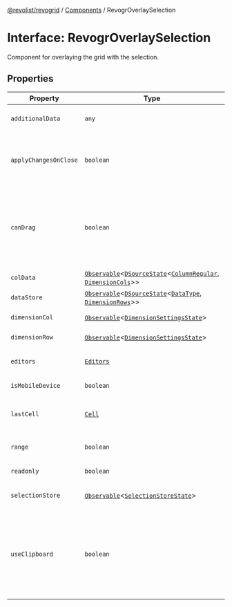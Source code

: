 [@revolist/revogrid](README.md) / [Components](Namespace.Components.md) / RevogrOverlaySelection

# Interface: RevogrOverlaySelection

Component for overlaying the grid with the selection.

## Properties

| Property | Type | Description | Defined in |
| ------ | ------ | ------ | ------ |
| `additionalData` | `any` | Additional data to pass to renderer. | [src/components.d.ts:568](https://github.com/revolist/revogrid/blob/7eb028636fe9635cf32f3cf0775076c9e2dde053/src/components.d.ts#L568) |
| `applyChangesOnClose` | `boolean` | If true applys changes when cell closes if not Escape. | [src/components.d.ts:572](https://github.com/revolist/revogrid/blob/7eb028636fe9635cf32f3cf0775076c9e2dde053/src/components.d.ts#L572) |
| `canDrag` | `boolean` | Enable revogr-order-editor component (read more in revogr-order-editor component). Allows D&D. | [src/components.d.ts:576](https://github.com/revolist/revogrid/blob/7eb028636fe9635cf32f3cf0775076c9e2dde053/src/components.d.ts#L576) |
| `colData` | [`Observable`](TypeAlias.Observable.md)\<[`DSourceState`](TypeAlias.DSourceState.md)\<[`ColumnRegular`](Interface.ColumnRegular.md), [`DimensionCols`](TypeAlias.DimensionCols.md)\>\> | Column data store. | [src/components.d.ts:580](https://github.com/revolist/revogrid/blob/7eb028636fe9635cf32f3cf0775076c9e2dde053/src/components.d.ts#L580) |
| `dataStore` | [`Observable`](TypeAlias.Observable.md)\<[`DSourceState`](TypeAlias.DSourceState.md)\<[`DataType`](TypeAlias.DataType.md), [`DimensionRows`](TypeAlias.DimensionRows.md)\>\> | Row data store. | [src/components.d.ts:584](https://github.com/revolist/revogrid/blob/7eb028636fe9635cf32f3cf0775076c9e2dde053/src/components.d.ts#L584) |
| `dimensionCol` | [`Observable`](TypeAlias.Observable.md)\<[`DimensionSettingsState`](Interface.DimensionSettingsState.md)\> | Dimension settings X. | [src/components.d.ts:588](https://github.com/revolist/revogrid/blob/7eb028636fe9635cf32f3cf0775076c9e2dde053/src/components.d.ts#L588) |
| `dimensionRow` | [`Observable`](TypeAlias.Observable.md)\<[`DimensionSettingsState`](Interface.DimensionSettingsState.md)\> | Dimension settings Y. | [src/components.d.ts:592](https://github.com/revolist/revogrid/blob/7eb028636fe9635cf32f3cf0775076c9e2dde053/src/components.d.ts#L592) |
| `editors` | [`Editors`](TypeAlias.Editors.md) | Custom editors register. | [src/components.d.ts:596](https://github.com/revolist/revogrid/blob/7eb028636fe9635cf32f3cf0775076c9e2dde053/src/components.d.ts#L596) |
| `isMobileDevice` | `boolean` | Is mobile view mode. | [src/components.d.ts:600](https://github.com/revolist/revogrid/blob/7eb028636fe9635cf32f3cf0775076c9e2dde053/src/components.d.ts#L600) |
| `lastCell` | [`Cell`](Interface.Cell.md) | Last real coordinates positions + 1. | [src/components.d.ts:604](https://github.com/revolist/revogrid/blob/7eb028636fe9635cf32f3cf0775076c9e2dde053/src/components.d.ts#L604) |
| `range` | `boolean` | Range selection allowed. | [src/components.d.ts:608](https://github.com/revolist/revogrid/blob/7eb028636fe9635cf32f3cf0775076c9e2dde053/src/components.d.ts#L608) |
| `readonly` | `boolean` | Readonly mode. | [src/components.d.ts:612](https://github.com/revolist/revogrid/blob/7eb028636fe9635cf32f3cf0775076c9e2dde053/src/components.d.ts#L612) |
| `selectionStore` | [`Observable`](TypeAlias.Observable.md)\<[`SelectionStoreState`](TypeAlias.SelectionStoreState.md)\> | Selection, range, focus. | [src/components.d.ts:616](https://github.com/revolist/revogrid/blob/7eb028636fe9635cf32f3cf0775076c9e2dde053/src/components.d.ts#L616) |
| `useClipboard` | `boolean` | Enable revogr-clipboard component (read more in revogr-clipboard component). Allows copy/paste. | [src/components.d.ts:620](https://github.com/revolist/revogrid/blob/7eb028636fe9635cf32f3cf0775076c9e2dde053/src/components.d.ts#L620) |
